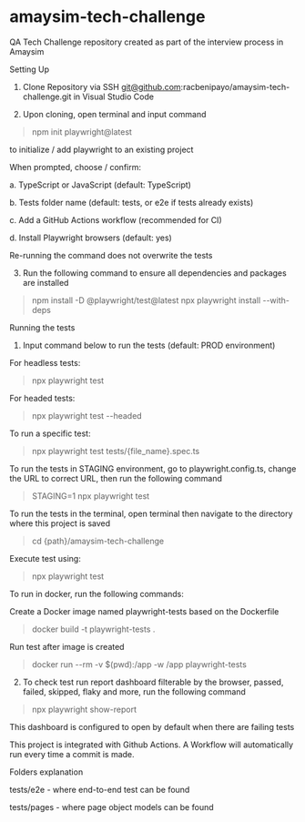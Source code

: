 # amaysim-tech-challenge
QA Tech Challenge repository created as part of the interview process in Amaysim

Setting Up

1. Clone Repository via SSH git@github.com:racbenipayo/amaysim-tech-challenge.git in Visual Studio Code

2. Upon cloning, open terminal and input command 

> npm init playwright@latest

to initialize / add playwright to an existing project

When prompted, choose / confirm:

a. TypeScript or JavaScript (default: TypeScript)

b. Tests folder name (default: tests, or e2e if tests already exists)

c. Add a GitHub Actions workflow (recommended for CI)

d. Install Playwright browsers (default: yes)

Re-running the command does not overwrite the tests

3. Run the following command to ensure all dependencies and packages are installed

> npm install -D @playwright/test@latest
> npx playwright install --with-deps

Running the tests

1. Input command below to run the tests (default: PROD environment)

For headless tests:

> npx playwright test 


For headed tests:
> npx playwright test --headed


To run a specific test:
> npx playwright test tests/{file_name}.spec.ts


To run the tests in STAGING environment, go to playwright.config.ts, change the URL to
correct URL, then run the following command

> STAGING=1 npx playwright test

To run the tests in the terminal, open terminal then navigate to the directory where this project is saved

> cd {path}/amaysim-tech-challenge

Execute test using:

> npx playwright test

To run in docker, run the following commands:

Create a Docker image named playwright-tests based on the Dockerfile
> docker build -t playwright-tests .  

Run test after image is created
> docker run --rm -v $(pwd):/app -w /app playwright-tests

2. To check test run report dashboard filterable by the browser, passed, failed, skipped, flaky and more, run the following command

> npx playwright show-report

This dashboard is configured to open by default when there are failing tests

This project is integrated with Github Actions. A Workflow will automatically run every time a commit is made.


Folders explanation

tests/e2e - where end-to-end test can be found

tests/pages - where page object models can be found
